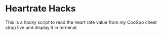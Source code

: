 # Heartrate Hacks

This is a hacky script to read the heart rate value from my CooSpo chest strap live and display it in terminal.


